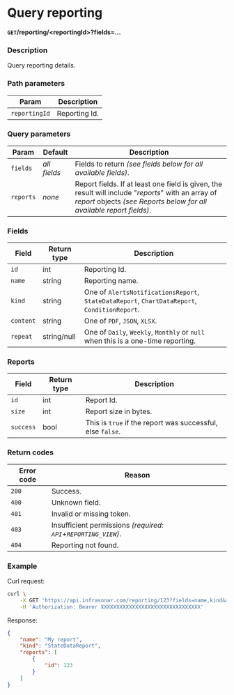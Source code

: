 # Query reporting
**`GET`/reporting/<reportingId\>?fields=...**

### Description
Query reporting details.

### Path parameters
Param               | Description
--------------------|-------------
`reportingId`       | Reporting Id.

### Query parameters
Param               | Default           | Description
--------------------|-------------------|-------------
`fields`            | _all fields_      | Fields to return _(see fields below for all available fields)_.
`reports`           | _none_            | Report fields. If at least one field is given, the result will include "_reports_" with an array of _report_ objects _(see Reports below for all available report fields)_.

### Fields
Field               | Return type   | Description
--------------------|---------------|-------------
`id`                | int           | Reporting Id.
`name`              | string        | Reporting name.
`kind`              | string        | One of `AlertsNotificationsReport`, `StateDataReport`, `ChartDataReport`, `ConditionReport`.
`content`           | string        | One of `PDF`, `JSON`, `XLSX`.
`repeat`            | string/null   | One of `Daily`, `Weekly`, `Monthly` or `null` when this is a one-time reporting.

### Reports
Field               | Return type   | Description
--------------------|---------------|-------------
`id`                | int           | Report Id.
`size`              | int           | Report size in bytes.
`success`           | bool          | This is `true` if the report was successful, else `false`.


### Return codes
Error code  | Reason
------------|--------
`200`       | Success.
`400`       | Unknown field.
`401`       | Invalid or missing token.
`403`       | Insufficient permissions _(required: `API`+`REPORTING_VIEW`)_.
`404`       | Reporting not found.

### Example
Curl request:
```bash
curl \
    -X GET 'https://api.infrasonar.com/reporting/123?fields=name,kind&reports=id' \
    -H 'Authorization: Bearer XXXXXXXXXXXXXXXXXXXXXXXXXXXXXXXX'
```

Response:
```json
{
    "name": "My report",
    "kind": "StateDataReport",
    "reports": [
        {
            "id": 123
        }
    ]
}
```
